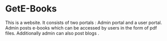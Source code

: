 # GetE-Books

This is a website.
It consists of two portals : Admin portal and a user portal.
Admin posts e-books which can be accessed by users in the form of pdf files.
Additionally admin can also post blogs .
